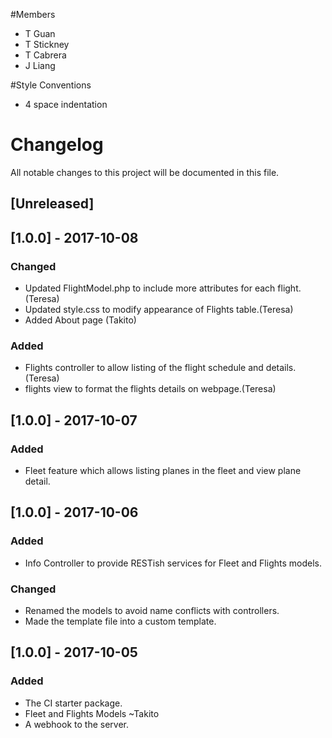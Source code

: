#Members
- T Guan
- T Stickney
- T Cabrera
- J Liang

#Style Conventions
- 4 space indentation


# Changelog
All notable changes to this project will be documented in this file.

## [Unreleased]

## [1.0.0] - 2017-10-08
### Changed
- Updated FlightModel.php to include more attributes for each flight.(Teresa)
- Updated style.css to modify appearance of Flights table.(Teresa)
- Added About page (Takito)

### Added
- Flights controller to allow listing of the flight schedule and details.(Teresa)
- flights view to format the flights details on webpage.(Teresa)


## [1.0.0] - 2017-10-07
### Added
 - Fleet feature which allows listing planes in the fleet and view plane detail.

## [1.0.0] - 2017-10-06
### Added
 - Info Controller to provide RESTish services for Fleet and Flights models.
 
### Changed
- Renamed the models to avoid name conflicts with controllers. 
- Made the template file into a custom template.


## [1.0.0] - 2017-10-05
### Added
- The CI starter package.
- Fleet and Flights Models ~Takito
- A webhook to the server.
